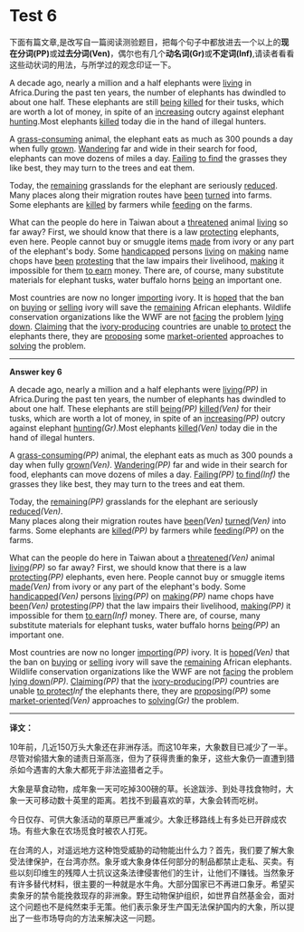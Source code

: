 # Test 6

下面有篇文章,是改写自一篇阅读测验题目，把每个句子中都放进去一个以上的<b>现在分词(PP)</b>或<b>过去分词(Ven)</b>，偶尔也有几个<b>动名词(Gr)</b>或<b>不定词(Inf)</b>,请读者看看这些动状词的用法，与所学过的观念印证一下。  

A decade ago, nearly a million and a half elephants were <u>living</u> in Africa.During the past ten years, the number of elephants has dwindled to about one half. These elephants are still <u>being</u> <u>killed</u> for their tusks, which are worth a lot of money, in spite of an <u>increasing</u> outcry against elephant <u>hunting</u>.Most elephants <u>killed</u> today die in the hand of illegal hunters.  

A <u>grass-consuming</u> animal, the elephant eats as much as 300 pounds a day when fully <u>grown</u>. <u>Wandering</u> far and wide in their search for food, elephants can move dozens of miles a day. <u>Failing</u> <u>to find</u> the grasses they like best, they may turn to the trees and eat them.   

Today, the <u>remaining</u> grasslands for the elephant are seriously <u>reduced</u>.  
Many places along their migration routes have <u>been</u> <u>turned</u> into farms. Some elephants are <u>killed</u> by farmers while <u>feeding</u> on the farms.  

What can the people do here in Taiwan about a <u>threatened</u> animal <u>living</u> so far away? First, we should know that there is a law <u>protecting</u> elephants, even here. People cannot buy or smuggle items <u>made</u> from ivory or any part of the elephant's body. Some <u>handicapped</u> persons <u>living</u> on <u>making</u> name chops have <u>been</u> <u>protesting</u> that the law impairs their livelihood, <u>making</u> it impossible for them <u>to earn</u> money. There are, of course, many substitute materials for elephant tusks, water buffalo horns <u>being</u> an important one.    

Most countries are now no longer <u>importing</u> ivory. It is <u>hoped</u> that the ban on <u>buying</u> or <u>selling</u> ivory will save the <u>remaining</u> African elephants. Wildlife conservation organizations like the WWF are not <u>facing</u> the problem <u>lying down</u>. <u>Claiming</u> that the <u>ivory-producing</u> countries are unable <u>to protect</u> the elephants there, they are <u>proposing</u> some <u>market-oriented</u> approaches to <u>solving</u> the problem.    

----

**Answer key 6**  

A decade ago, nearly a million and a half elephants were <u>living</u><em>(PP)</em> in Africa.During the past ten years, the number of elephants has dwindled to about one half. These elephants are still <u>being</u><em>(PP)</em> <u>killed</u><em>(Ven)</em> for their tusks, which are worth a lot of money, in spite of an <u>increasing</u><em>(PP)</em> outcry against elephant <u>hunting</u><em>(Gr)</em>.Most elephants <u>killed</u><em>(Ven)</em> today die in the hand of illegal hunters.  

A <u>grass-consuming</u><em>(PP)</em> animal, the elephant eats as much as 300 pounds a day when fully <u>grown</u><em>(Ven)</em>. <u>Wandering</u><em>(PP)</em> far and wide in their search for food, elephants can move dozens of miles a day. <u>Failing</u><em>(PP)</em> <u>to find</u><em>(Inf)</em> the grasses they like best, they may turn to the trees and eat them.   

Today, the <u>remaining</u><em>(PP)</em> grasslands for the elephant are seriously <u>reduced</u><em>(Ven)</em>.  
Many places along their migration routes have <u>been</u><em>(Ven)</em> <u>turned</u><em>(Ven)</em> into farms. Some elephants are <u>killed</u><em>(PP)</em> by farmers while <u>feeding</u><em>(PP)</em> on the farms.  

What can the people do here in Taiwan about a <u>threatened</u><em>(Ven)</em> animal <u>living</u><em>(PP)</em> so far away? First, we should know that there is a law <u>protecting</u><em>(PP)</em> elephants, even here. People cannot buy or smuggle items <u>made</u><em>(Ven)</em> from ivory or any part of the elephant's body. Some <u>handicapped</u><em>(Ven)</em> persons <u>living</u><em>(PP)</em> on <u>making</u><em>(PP)</em> name chops have <u>been</u><em>(Ven)</em> <u>protesting</u><em>(PP)</em> that the law impairs their livelihood, <u>making</u><em>(PP)</em> it impossible for them <u>to earn</u><em>(Inf)</em> money. There are, of course, many substitute materials for elephant tusks, water buffalo horns <u>being</u><em>(PP)</em> an important one.    

Most countries are now no longer <u>importing</u><em>(PP)</em> ivory. It is <u>hoped</u><em>(Ven)</em> that the ban on <u>buying</u> or <u>selling</u> ivory will save the <u>remaining</u><em></em> African elephants. Wildlife conservation organizations like the WWF are not <u>facing</u><em></em> the problem <u>lying down</u><em>(PP)</em>. <u>Claiming</u><em>(PP)</em> that the <u>ivory-producing</u><em>(PP)</em> countries are unable <u>to protect</u><em>Inf</em> the elephants there, they are <u>proposing</u><em>(PP)</em> some <u>market-oriented</u><em>(Ven)</em> approaches to <u>solving</u><em>(Gr)</em> the problem. 

----

**译文：**  

10年前，几近150万头大象还在非洲存活。而这10年来，大象数目已减少了一半。尽管对偷猎大象的谴责日渐高涨，但为了获得贵重的象牙，这些大象仍一直遭到猎杀如今遇害的大象大都死于非法盗猎者之手。  

大象是草食动物，成年象一天可吃掉300磅的草。长途跋涉、到处寻找食物时，大象一天可移动数十英里的距离。若找不到最喜欢的草，大象会转而吃树。  

今日仅存、可供大象活动的草原已严重减少。大象迁移路线上有多处已开辟成农场。有些大象在农场觅食时被农人打死。  

在台湾的人，对遥远地方这种饱受威胁的动物能出什么力？首先，我们要了解大象受法律保护，在台湾亦然。象牙或大象身体任何部分的制品都禁止走私、买卖。有些以刻印维生的残障人士抗议这条法律侵害他们的生计，让他们不赚钱。当然象牙有许多替代材料，很主要的一种就是水牛角。大部分国家已不再进口象牙。希望买卖象牙的禁令能挽救现存的非洲象。野生动物保护组织，如世界自然基金会，面对这个问题也不是纯然束手无策。他们表示象牙生产国无法保护国内的大象，所以提出了一些市场导向的方法来解决这一问题。  